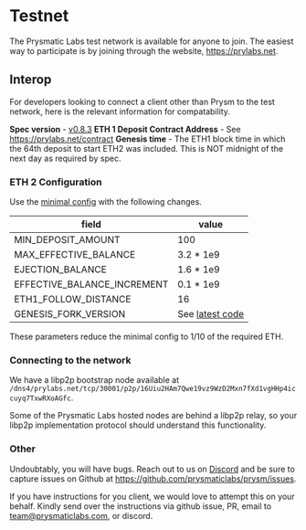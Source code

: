 # Testnet 

The Prysmatic Labs test network is available for anyone to join. The easiest way to participate is by joining through the website, https://prylabs.net.

## Interop

For developers looking to connect a client other than Prysm to the test network, here is the relevant information for compatability. 


**Spec version** - [v0.8.3](https://github.com/ethereum/eth2.0-specs/tree/v0.8.3)
**ETH 1 Deposit Contract Address** - See https://prylabs.net/contract
**Genesis time** - The ETH1 block time in which the 64th deposit to start ETH2 was included. This is NOT midnight of the next day as required by spec.

### ETH 2 Configuration

Use the [minimal config](https://github.com/ethereum/eth2.0-specs/blob/v0.8.3/configs/minimal.yaml) with the following changes.

| field | value |
|-------|-------|
| MIN_DEPOSIT_AMOUNT | 100 |
| MAX_EFFECTIVE_BALANCE | 3.2 * 1e9 |
| EJECTION_BALANCE | 1.6 * 1e9 |
| EFFECTIVE_BALANCE_INCREMENT | 0.1 * 1e9 |
| ETH1_FOLLOW_DISTANCE | 16 | 
| GENESIS_FORK_VERSION | See [latest code](https://github.com/prysmaticlabs/prysm/blob/master/shared/params/config.go#L236) |

These parameters reduce the minimal config to 1/10 of the required ETH.

### Connecting to the network

We have a libp2p bootstrap node available at `/dns4/prylabs.net/tcp/30001/p2p/16Uiu2HAm7Qwe19vz9WzD2Mxn7fXd1vgHHp4iccuyq7TxwRXoAGfc`.

Some of the Prysmatic Labs hosted nodes are behind a libp2p relay, so your libp2p implementation protocol should understand this functionality.

### Other

Undoubtably, you will have bugs. Reach out to us on [Discord](https://discord.gg/KSA7rPr) and be sure to capture issues on Github at https://github.com/prysmaticlabs/prysm/issues. 

If you have instructions for you client, we would love to attempt this on your behalf. Kindly send over the instructions via github issue, PR, email to team@prysmaticlabs.com, or discord.
